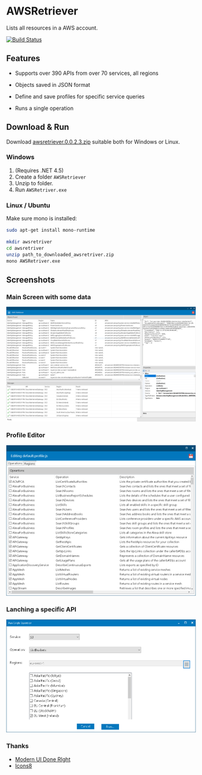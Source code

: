 # AWSRetriever

Lists all resources in a AWS account.

[![Build Status](https://dev.azure.com/dtylman/heaven/_apis/build/status/dtylman.heaven?branchName=master)](https://dev.azure.com/dtylman/heaven/_build/latest?definitionId=1?branchName=master)

## Features

* Supports over 390 APIs from over 70 services, all regions

* Objects saved in JSON format

* Define and save profiles for specific service queries

* Runs a single operation

## Download & Run

Download [awsretriever.0.0.2.3.zip](https://github.com/dtylman/AWSRetriever/releases/download/0.0.2.3/awsretriever.0.0.2.3.zip) suitable both for Windows or Linux.

### Windows

1. (Requires .NET 4.5)
1. Create a folder `AWSRetriever`
1. Unzip to folder.
1. Run `AWSRetriver.exe`

### Linux / Ubuntu

Make sure mono is installed:

```bash
sudo apt-get install mono-runtime
```

```bash
mkdir awsretriver
cd awsretriver
unzip path_to_downloaded_awsretriver.zip 
mono AWSRetriver.exe
```

## Screenshots

### Main Screen with some data

![main-screen](./doc/main-screen.PNG)

### Profile Editor

![profile-editor](./doc/profile-editor1.PNG)

### Lanching a specific API

![single-operation](./doc/single-operation.PNG)


### Thanks

* [Modern UI Done RIght](https://github.com/NickAcPT/ModernUIDoneRight)
* [Icons8](https://icons8.com/license/)